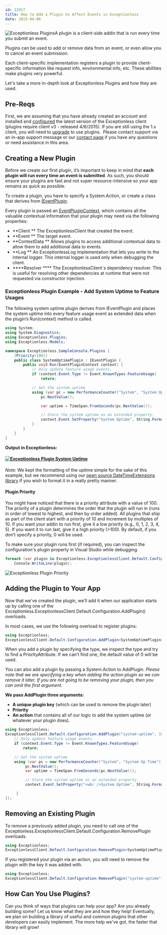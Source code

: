 ```yaml
---
id: 12917
title: How to Add a Plugin to Affect Events in Exceptionless
date: 2015-04-06
---
```

![Exceptionless Plugins](/assets/img/news/plugins-code-featured1.jpg)A plugin is a client-side addin that is run every time you submit an event.

Plugins can be used to add or remove data from an event, or even allow you to cancel an event submission.

Each client-specific implementation registers a plugin to provide client-specific information like request info, environmental info, etc. These abilities make plugins very powerful.

Let's take a more in-depth look at Exceptionless Plugins and how they are used.

<!--more-->

## Pre-Reqs

First, we are assuming that you have already created an account and installed and <a title="Configure Exceptionless" href="/docs/clients/dotnet/configuration/" target="_blank">configured</a> the latest version of the Exceptionless client (plugins require client v3 - released 4/6/2015). If you are still using the 1.x client, you will need to <a title="Upgrade Exceptionless Client" href="/docs/self-hosting/upgrading-self-hosted-instance/" target="_blank">upgrade</a> to use plugins.  Please contact support via an in-app support message or our <a title="Contact Exceptionless" href="/contact/" target="_blank">contact page</a> if you have any questions or need assistance in this area.

## Creating a New Plugin

Before we create our first plugin, it’s important to keep in mind that **each plugin will run every time an event is submitted**. As such, you should ensure your plugins are fast and not super resource-intensive so your app remains as quick as possible.

To create a plugin, you have to specify a System.Action<EventPluginContext>, or create a class that derives from <a title="Exceptionless IEventPlugin" href="https://github.com/exceptionless/Exceptionless.Net/blob/master/src/Exceptionless/Plugins/IEventPlugin.cs" target="_blank">IEventPlugin</a>.

Every plugin is passed an <a title="Exceptionless Plugin Contect" href="https://github.com/exceptionless/Exceptionless.Net/blob/master/src/Exceptionless/Plugins/EventPluginContext.cs" target="_blank">EventPluginContext</a>, which contains all the valuable contextual information that your plugin may need via the following properties:

* **Client
** The ExceptionlessClient that created the event.
* **Event
** The target event.
* **ContextData
** Allows plugins to access additional contextual data to allow them to add additional data to events.
* **Log
** An ExceptionlessLog implementation that lets you write to the internal logger. This internal logger is used only when debugging the client.
* ****Resolver
**** The ExceptionlessClient\`s dependency resolver. This is useful for resolving other dependencies at runtime that were not requested via constructor injection.

### Exceptionless Plugin Example - Add System Uptime to Feature Usages

The following system uptime plugin derives from IEventPlugin and places the system uptime into every feature usage event as extended data when the plugin’s Run(context) method is called.

```cs
using System;
using System.Diagnostics;
using Exceptionless.Plugins;
using Exceptionless.Models;

namespace Exceptionless.SampleConsole.Plugins {
    [Priority(100)]
    public class SystemUptimePlugin : IEventPlugin {
        public void Run(EventPluginContext context) {
            // Only update feature usage events.
            if (context.Event.Type != Event.KnownTypes.FeatureUsage)
                return;

            // Get the system uptime
            using (var pc = new PerformanceCounter("System", "System Up Time")) {
                pc.NextValue();

                var uptime = TimeSpan.FromSeconds(pc.NextValue());

                // Store the system uptime as an extended property.
                context.Event.SetProperty("System Uptime", String.Format("{0} Days {1} Hours {2} Minutes {3} Seconds", uptime.Days, uptime.Hours, uptime.Minutes, uptime.Seconds));
            }
        }
    }
}
```

**Output in Exceptionless:**

#### [![Exceptionless Plugin System Uptime](/assets/img/news/exceptionless-plugin-system-uptime.png)](/assets/exceptionless-plugin-system-uptime.png)

_Note:_ We kept the formatting of the uptime simple for the sake of this example, but we recommend using our <a title="Exceptionless Date Time Extensions Library" href="https://github.com/exceptionless/Exceptionless.DateTimeExtensions" target="_blank">open source DateTimeExtensions library</a> if you wish to format it in a really pretty manner.

#### Plugin Priority

You might have noticed that there is a priority attribute with a value of 100. The priority of a plugin determines the order that the plugin will run in (runs in order of lowest to highest, and then by order added). All plugins that ship as part of the client start with a priority of 10 and increment by multiples of 10. If you want your addin to run first, give it a low priority (e.g., 0, 1, 2, 3, 4, 5). If you want it to run last, give it a high priority (>100). By default, if you don’t specify a priority, 0 will be used.

To make sure your plugin runs first (if required), you can inspect the configuration's plugin property in Visual Studio while debugging.

```cs
foreach (var plugin in Exceptionless.ExceptionlessClient.Default.Configuration.Plugins)
    Console.WriteLine(plugin);
```

![Exceptionless Plugin Priority](/assets/img/news/exceptionless-plugin-priority.png)

## Adding the Plugin to Your App

Now that we've created the plugin, we’ll add it when our application starts up by calling one of the Exceptionless.ExceptionlessClient.Default.Configuration.AddPlugin() overloads.

In most cases, we use the following overload to register plugins:

```cs
using Exceptionless;
ExceptionlessClient.Default.Configuration.AddPlugin<SystemUptimePlugin>();
```

When you add a plugin by specifying the type, we inspect the type and try to find a PriorityAttribute. If we can’t find one, the default value of 0 will be used.

You can also add a plugin by passing a System.Action<EventPluginContext> to AddPlugin.
_Please note that we are specifying a key when adding the action plugin so we can remove it later. If you are not going to be removing your plugin, then you can omit the first argument._

**We pass AddPlugin three arguments:**

* **A unique plugin key** (which can be used to remove the plugin later)
* **Priority**
* **An action** that contains all of our logic to add the system uptime (or whatever your plugin does).

```cs
using Exceptionless;
ExceptionlessClient.Default.Configuration.AddPlugin("system-uptime", 100, context => {
    // Only update feature usage events.
    if (context.Event.Type != Event.KnownTypes.FeatureUsage)
        return;

    // Get the system uptime
    using (var pc = new PerformanceCounter("System", "System Up Time")) {
         pc.NextValue();
         var uptime = TimeSpan.FromSeconds(pc.NextValue());

         // Store the system uptime as an extended property.
         context.Event.SetProperty("<wbr />System Uptime", String.Format("{0} Days {1} Hours {2} Minutes {3} Seconds", uptime.Days, uptime.Hours, uptime.Minutes, uptime.Seconds));

     }
});
```

## Removing an Existing Plugin

To remove a previously added plugin, you need to call one of the Exceptionless.ExceptionlessClient.Default.Configuration.RemovePlugin overloads.

```cs
using Exceptionless;
ExceptionlessClient.Default.Configuration.RemovePlugin<SystemUptimePlugin>();
```

If you registered your plugin via an action, you will need to remove the plugin with the key it was added with.

```cs
using Exceptionless;
ExceptionlessClient.Default.Configuration.RemovePlugin("system-uptime");
```

## How Can You Use Plugins?

Can you think of ways that plugins can help your app? Are you already building some? Let us know what they are and how they help! Eventually, we plan on building a library of useful and common plugins that other developers can easily implement. The more help we've got, the faster that library will grow!
